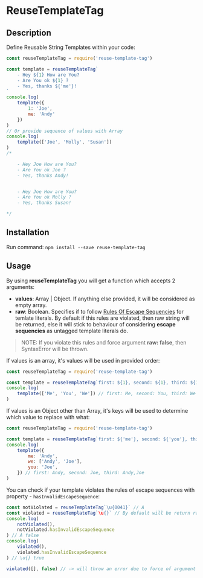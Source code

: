 # ReuseTemplateTag

## Description
Define Reusable String Templates within your code:
```javascript
const reuseTemplateTag = require('reuse-template-tag')

const template = reuseTemplateTag`
    - Hey ${1} How are You?
    - Are You ok ${1} ?
    - Yes, thanks ${'me'}!
`
console.log(
    template({
        1: 'Joe',
        me: 'Andy'
    })
)
// Or provide sequence of values with Array
console.log(
    template(['Joe', 'Molly', 'Susan'])
)
/* 

    - Hey Joe How are You?
    - Are You ok Joe ?
    - Yes, thanks Andy!


    - Hey Joe How are You?
    - Are You ok Molly ?
    - Yes, thanks Susan!

*/
```

## Installation
Run command: `npm install --save reuse-template-tag`

## Usage
By using **reuseTemplateTag** you will get a function which accepts 2 arguments:
- **values**: Array | Object. If anything else provided, it will be considered as
empty array.
- **raw**: Boolean. Specifies if to follow [Rules Of Escape Sequencies][mdn_template_literal_escape_rules] for temlate literals.
By default if this rules are violated, then raw string will be returned,
else it will stick to behaviour of considering **escape sequencies** as untagged
template literals do.
> NOTE: If you violate this rules and force argument **raw: false**,
then SyntaxError will be thrown.

If values is an array, it's values will be used in provided order:
```javascript
const reuseTemplateTag = require('reuse-template-tag')

const template = reuseTemplateTag`first: ${1}, second: ${1}, third: ${1}`
console.log(
    template(['Me', 'You', 'We']) // first: Me, second: You, third: We
)
```

If values is an Object other than Array, it's keys will be used to determine
which value to replace with what:
```javascript
const reuseTemplateTag = require('reuse-template-tag')

const template = reuseTemplateTag`first: ${'me'}, second: ${'you'}, third: ${'we'}`
console.log(
    template({
        me: 'Andy',
        we: ['Andy', 'Joe'],
        you: 'Joe',
    }) // first: Andy, second: Joe, third: Andy,Joe
)
```

You can check if your template violates the rules of escape sequences with property -
`hasInvalidEscapeSequence`:
```javascript
const notViolated = reuseTemplateTag`\u{0041}` // A
const violated = reuseTemplateTag`\u{}` // By default will be return raw string: \u{}
console.log(
    notViolated(),
    notViolated.hasInvalidEscapeSequence
) // A false
console.log(
    violated(),
    violated.hasInvalidEscapeSequence
) // \u{} true

violated([], false) // -> will throw an error due to force of argument - raw:false
```

[mdn_template_literal_escape_rules]: https://developer.mozilla.org/en-US/docs/Web/JavaScript/Reference/Template_literals#tagged_templates_and_escape_sequences
[mdn_template_literal]: https://developer.mozilla.org/en-US/docs/Web/JavaScript/Reference/Template_literals